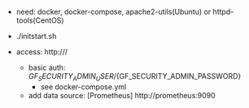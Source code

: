 
 * need: docker, docker-compose, apache2-utils(Ubuntu) or httpd-tools(CentOS)

 * ./initstart.sh

 * access: http://<host>/
   * basic auth: ${GF_SECURITY_ADMIN_USER}/${GF_SECURITY_ADMIN_PASSWORD}
     * see docker-compose.yml
   * add data source: [Prometheus] http://prometheus:9090

